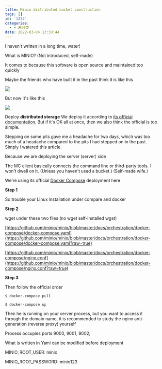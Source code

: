 ```yaml
---
title: Minio distributed bucket construction
tags: []
id: '1232'
categories:
  - - 未分类
date: 2022-03-04 13:50:44
---
```


I haven't written in a long time, water!

What is MINIO? (Not introduced, self-made)

It comes to because this software is open source and maintained too quickly

Maybe the friends who have built it in the past think it is like this

![](https://imgconvert.csdnimg.cn/aHR0cHM6Ly9sZWVoYW8ub3NzLWNuLXNoZW56aGVuLmFsaXl1bmNzLmNvbS8yMDIwLTAxLTIxLTE0MTc0OS5wbmc?x-oss-process=image/format,png)

But now it's like this

![](https://blog.min.io/content/images/size/w2000/2021/04/console_header--2-.png)

Deploy **distributed storage** We deploy it according to [its official documentation](https://docs.min.io/). But if it's OK all at once, then we also think the official is too simple.

Stepping on some pits gave me a headache for two days, which was too much of a headache compared to the pits I had stepped on in the past. Simply I watered this article.

Because we are deploying the server (server) side

The MC client basically connects the command line or third-party tools. I won't dwell on it. (Unless you haven't used a bucket.) (Self-made wife.)

We're using its official [Docker Compose](https://docs.min.io/docs/deploy-minio-on-docker-compose.html) deployment here

**Step 1**

So trouble your Linux installation under compare and docker

**Step 2**

wget under these two files (no wget self-installed wget)

[https://github.com/minio/minio/blob/master/docs/orchestration/docker-compose/docker-compose.yaml](https://github.com/minio/minio/blob/master/docs/orchestration/docker-compose/docker-compose.yaml?raw=true)

[https://github.com/minio/minio/blob/master/docs/orchestration/docker-compose/nginx.conf](https://github.com/minio/minio/blob/master/docs/orchestration/docker-compose/nginx.conf?raw=true)

**Step 3**

Then follow the official order

```
$ docker-compose pull

$ docker-compose up
```

Then he is running on your server process, but you want to access it through the domain name, it is recommended to study the nginx anti-generation (reverse proxy) yourself

Process occupies ports 9000, 9001, 9002;

What is written in Yaml can be modified before deployment

MINIO\_ROOT\_USER: minio

MINIO\_ROOT\_PASSWORD: minio123